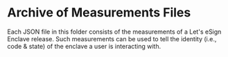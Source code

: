 # Archive of Measurements Files

Each JSON file in this folder consists of the measurements of a Let's eSign Enclave release. Such measurements can be used to tell the identity (i.e., code & state) of the enclave a user is interacting with.
